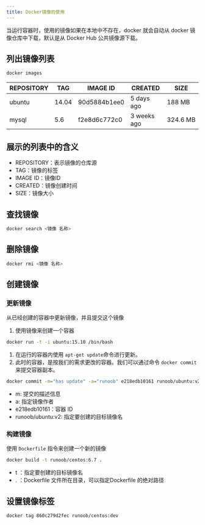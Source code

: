 ```yaml
---
title: Docker镜像的使用
---
```


当运行容器时，使用的镜像如果在本地中不存在，docker 就会自动从 docker 镜像仓库中下载，默认是从 Docker Hub 公共镜像源下载。

## 列出镜像列表

```bash
docker images
```

| REPOSITORY | TAG | IMAGE ID | CREATED | SIZE |
| --- | --- | --- | --- | --- |
| ubuntu | 14.04 | 90d5884b1ee0 | 5 days ago | 188 MB |
| mysql | 5.6 | f2e8d6c772c0 | 3 weeks ago | 324.6 MB |

## 展示的列表中的含义

- REPOSITORY：表示镜像的仓库源
- TAG：镜像的标签
- IMAGE ID：镜像ID
- CREATED：镜像创建时间
- SIZE：镜像大小

## 查找镜像

```bash
docker search <镜像 名称>
```

## 删除镜像

```bash
docker rmi <镜像 名称>
```

## 创建镜像

### 更新镜像

从已经创建的容器中更新镜像，并且提交这个镜像

1. 使用镜像来创建一个容器

```bash
docker run -t -i ubuntu:15.10 /bin/bash
```

1. 在运行的容器内使用 `apt-get update`命令进行更新。
2. 此时的容器，是按我们的需求更改的容器。我们可以通过命令 `docker commit`来提交容器副本。

```bash
docker commit -m="has update" -a="runoob" e218edb10161 runoob/ubuntu:v2
```

- m: 提交的描述信息
- a: 指定镜像作者
- e218edb10161：容器 ID
- runoob/ubuntu:v2: 指定要创建的目标镜像名

### 构建镜像

使用 `Dockerfile` 指令来创建一个新的镜像

```bash
docker build -t runoob/centos:6.7 .
```

- t ：指定要创建的目标镜像名
- . ：Dockerfile 文件所在目录，可以指定Dockerfile 的绝对路径

## 设置镜像标签

```bash
docker tag 860c279d2fec runoob/centos:dev
```